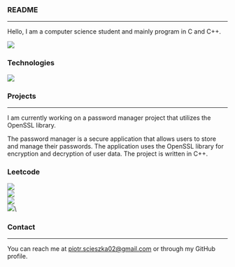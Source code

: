 
### README
---
Hello, I am a computer science student and mainly program in C and C++.

![](https://komarev.com/ghpvc/?username=pscieszka&color=blueviolet)


### Technologies

  <a href="https://skillicons.dev">
    <img src="https://skillicons.dev/icons?i=git,github,c,cpp,cs,dotnet,html,css,py" />
  </a>


### Projects
---
I am currently working on a password manager project that utilizes the OpenSSL library.

The password manager is a secure application that allows users to store and manage their passwords. The application uses the OpenSSL library for encryption and decryption of user data. The project is written in C++.

### Leetcode
![](https://badges.peiyuan.ch/leetcode/laylow28inches/solved)\
![](https://badges.peiyuan.ch/leetcode/laylow28inches/solved?difficulty=easy)\
![](https://badges.peiyuan.ch/leetcode/laylow28inches/solved?difficulty=medium)\
![](https://badges.peiyuan.ch/leetcode/laylow28inches/solved?difficulty=hard)\

### Contact
---
You can reach me at piotr.scieszka02@gmail.com or through my GitHub profile.
